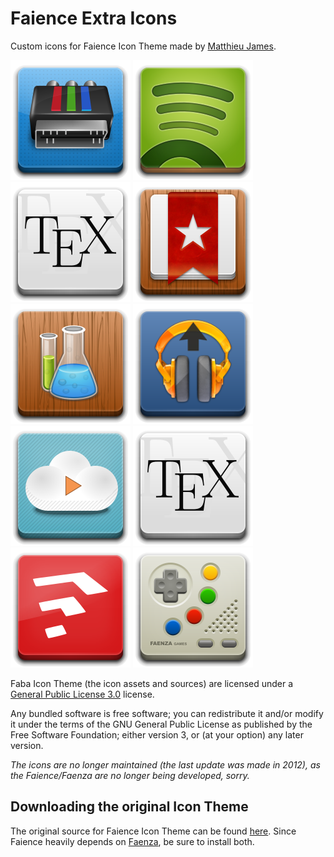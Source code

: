 # Faience Extra Icons

Custom icons for Faience Icon Theme made by [Matthieu James](http://tiheum.deviantart.com/).

![](Faience/apps/scalable/arista.svg)
![](Faience/apps/scalable/chrome-cnkjkdjlofllcpbemipjbcpfnglbgieh-Default.svg)
![](Faience/apps/scalable/chrome-gibjhmenngmjnbmhfemjkolgkofimfjc-Default.svg)
![](Faience/apps/scalable/chrome-ojcflmmmcfpacggndoaaflkmcoblhnbh-Default.svg)
![](Faience/apps/scalable/gelemental.svg)
![](Faience/apps/scalable/google-musicmanager.svg)
![](Faience/apps/scalable/nuvolaplayer.svg)
![](Faience/apps/scalable/sharelatex.svg)
![](Faience/apps/scalable/sketchup.svg)
![](Faience/apps/scalable/vbam.svg)

Faba Icon Theme (the icon assets and sources) are licensed under a [General Public License 3.0](https://www.gnu.org/licenses/gpl-3.0.en.html) license.

Any bundled software is free software; you can redistribute it and/or modify it under the terms of the GNU General Public License as published by the Free Software Foundation; either version 3, or (at your option) any later version.

*The icons are no longer maintained (the last update was made in 2012), as the Faience/Faenza are no longer being developed, sorry.*

## Downloading the original Icon Theme

The original source for Faience Icon Theme can be found [here](http://tiheum.deviantart.com/art/Faience-icon-theme-255099649). Since Faience heavily depends on [Faenza](http://tiheum.deviantart.com/art/Faenza-Icons-173323228), be sure to install both.
